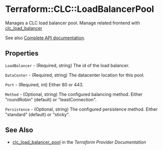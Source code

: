 # Terraform::CLC::LoadBalancerPool

Manages a CLC load balancer pool. Manage related frontend with [clc_load_balancer](load_balancer.html)

See also [Complete API documentation](https://www.ctl.io/api-docs/v2/#shared-load-balancer).

## Properties

`LoadBalancer` - (Required, string) The id of the load balancer.

`DataCenter` - (Required, string) The datacenter location for this pool.

`Port` - (Required, int) Either 80 or 443.

`Method` - (Optional, string) The configured balancing method. Either
"roundRobin" (default) or "leastConnection".

`Persistence` - (Optional, string) The configured persistence
method. Either "standard" (default) or "sticky".


## See Also

* [clc_load_balancer_pool](https://www.terraform.io/docs/providers/clc/r/load_balancer_pool.html) in the _Terraform Provider Documentation_